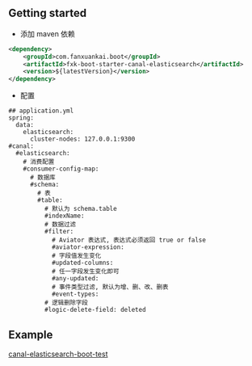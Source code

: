 ## Getting started
- 添加 maven 依赖
```xml
<dependency>
    <groupId>com.fanxuankai.boot</groupId>
    <artifactId>fxk-boot-starter-canal-elasticsearch</artifactId>
    <version>${latestVersion}</version>
</dependency>
```
- 配置
```
## application.yml
spring:
  data:
    elasticsearch:
      cluster-nodes: 127.0.0.1:9300
#canal:
  #elasticsearch:
    # 消费配置
    #consumer-config-map:
      # 数据库
      #schema:
        # 表
        #table:
          # 默认为 schema.table
          #indexName:
          # 数据过滤
          #filter:
            # Aviator 表达式, 表达式必须返回 true or false
            #aviator-expression:
            # 字段值发生变化
            #updated-columns:
            # 任一字段发生变化即可
            #any-updated:
            # 事件类型过滤, 默认为增、删、改、删表
            #event-types:
          # 逻辑删除字段
          #logic-delete-field: deleted
```

## Example
[canal-elasticsearch-boot-test](https://github.com/fanxuankai/canal/tree/main/canal-boot-test/canal-elasticsearch-boot-test)
